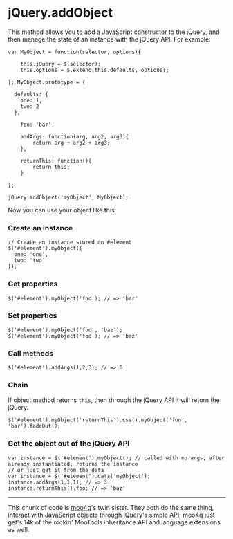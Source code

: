 jQuery.addObject
================

This method allows you to add a JavaScript constructor to the jQuery, and then manage the state of an instance with the jQuery API.  For example:

    var MyObject = function(selector, options){

    	this.jQuery = $(selector);
    	this.options = $.extend(this.defaults, options);

    }; MyObject.prototype = {

      defaults: {
        one: 1,
        two: 2
      },

    	foo: 'bar',

    	addArgs: function(arg, arg2, arg3){
    		return arg + arg2 + arg3;
    	},

    	returnThis: function(){
    		return this;
    	}

    };
    
    jQuery.addObject('myObject', MyObject);

Now you can use your object like this:

### Create an instance

    // Create an instance stored on #element
    $('#element').myObject({
      one: 'one',
      two: 'two'
    });

### Get properties

    $('#element').myObject('foo'); // => 'bar'

### Set properties

    $('#element').myObject('foo', 'baz');
    $('#element').myObject('foo'); // => 'baz'

### Call methods

    $('#element').addArgs(1,2,3); // => 6

### Chain

If object method returns `this`, then through the jQuery API it will return the jQuery.

    $('#element').myObject('returnThis').css().myObject('foo', 'bar').fadeOut();

### Get the object out of the jQuery API

    var instance = $('#element').myObject(); // called with no args, after already instantiated, returns the instance
    // or just get it from the data
    var instance = $('#element').data('myObject');
    instance.addArgs(1,1,1); // => 3
    instance.returnThis().foo; // => 'baz'


---

This chunk of code is [moo4q](http://moo4q.com)'s twin sister.  They both do the same thing, interact with JavaScript objects through jQuery's simple API; moo4q just get's 14k of the rockin' MooTools inheritance API and language extensions as well.
